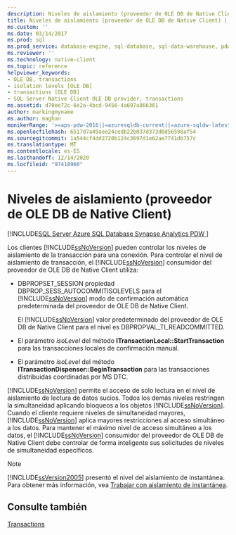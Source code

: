 ```yaml
---
description: Niveles de aislamiento (proveedor de OLE DB de Native Client)
title: Niveles de aislamiento (proveedor de OLE DB de Native Client) | Microsoft Docs
ms.custom: ''
ms.date: 03/14/2017
ms.prod: sql
ms.prod_service: database-engine, sql-database, sql-data-warehouse, pdw
ms.reviewer: ''
ms.technology: native-client
ms.topic: reference
helpviewer_keywords:
- OLE DB, transactions
- isolation levels [OLE DB]
- transactions [OLE DB]
- SQL Server Native Client OLE DB provider, transactions
ms.assetid: d70ee72c-6e2a-4bcd-9456-4a697a866361
author: markingmyname
ms.author: maghan
monikerRange: '>=aps-pdw-2016||=azuresqldb-current||=azure-sqldw-latest||>=sql-server-2016||>=sql-server-linux-2017||=azuresqldb-mi-current'
ms.openlocfilehash: 6517d7a49aee24cedb22b037d373d0d56598af54
ms.sourcegitcommit: 1a544cf4dd2720b124c3697d1e62ae7741db757c
ms.translationtype: MT
ms.contentlocale: es-ES
ms.lasthandoff: 12/14/2020
ms.locfileid: "97418960"
---
```

# <a name="isolation-levels-native-client-ole-db-provider"></a>Niveles de aislamiento (proveedor de OLE DB de Native Client)
[!INCLUDE[SQL Server Azure SQL Database Synapse Analytics PDW ](../../includes/applies-to-version/sql-asdb-asdbmi-asa-pdw.md)]

  Los clientes [!INCLUDE[ssNoVersion](../../includes/ssnoversion-md.md)] pueden controlar los niveles de aislamiento de la transacción para una conexión. Para controlar el nivel de aislamiento de transacción, el [!INCLUDE[ssNoVersion](../../includes/ssnoversion-md.md)] consumidor del proveedor de OLE DB de Native Client utiliza:  
  
-   DBPROPSET_SESSION propiedad DBPROP_SESS_AUTOCOMMITISOLEVELS para el [!INCLUDE[ssNoVersion](../../includes/ssnoversion-md.md)] modo de confirmación automática predeterminada del proveedor de OLE DB de Native Client.  
  
     El [!INCLUDE[ssNoVersion](../../includes/ssnoversion-md.md)] valor predeterminado del proveedor de OLE DB de Native Client para el nivel es DBPROPVAL_TI_READCOMMITTED.  
  
-   El parámetro *isoLevel* del método **ITransactionLocal::StartTransaction** para las transacciones locales de confirmación manual.  
  
-   El parámetro *isoLevel* del método **ITransactionDispenser::BeginTransaction** para las transacciones distribuidas coordinadas por MS DTC.  
  
 [!INCLUDE[ssNoVersion](../../includes/ssnoversion-md.md)] permite el acceso de solo lectura en el nivel de aislamiento de lectura de datos sucios. Todos los demás niveles restringen la simultaneidad aplicando bloqueos a los objetos [!INCLUDE[ssNoVersion](../../includes/ssnoversion-md.md)]. Cuando el cliente requiere niveles de simultaneidad mayores, [!INCLUDE[ssNoVersion](../../includes/ssnoversion-md.md)] aplica mayores restricciones al acceso simultáneo a los datos. Para mantener el máximo nivel de acceso simultáneo a los datos, el [!INCLUDE[ssNoVersion](../../includes/ssnoversion-md.md)] consumidor del proveedor de OLE DB de Native Client debe controlar de forma inteligente sus solicitudes de niveles de simultaneidad específicos.  
  
> [!NOTE]  
>  [!INCLUDE[ssVersion2005](../../includes/ssversion2005-md.md)] presentó el nivel del aislamiento de instantánea. Para obtener más información, vea [Trabajar con aislamiento de instantánea](../../relational-databases/native-client/features/working-with-snapshot-isolation.md).  
  
## <a name="see-also"></a>Consulte también  
 [Transactions](../../relational-databases/native-client-ole-db-transactions/transactions.md)  
  
  
